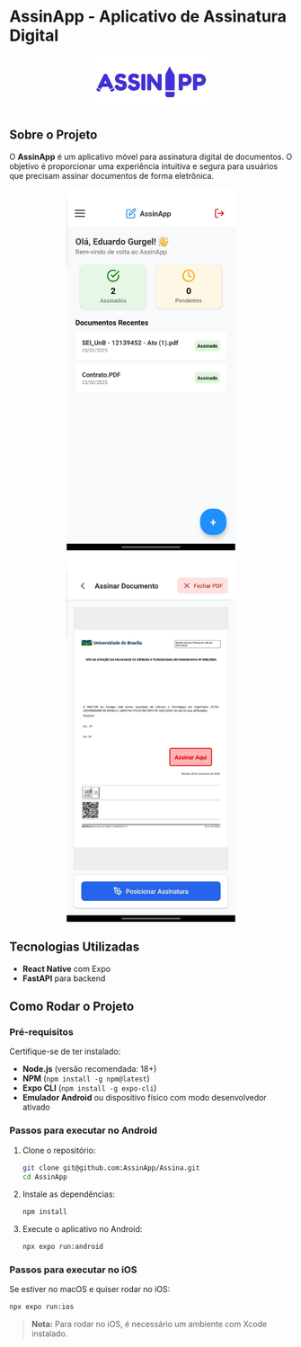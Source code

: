 # AssinApp - Aplicativo de Assinatura Digital

<p align="center">
  <img src="./src/assets/images/splash.png" alt="Logo do AssinApp" width="200" />
</p>

## Sobre o Projeto

O **AssinApp** é um aplicativo móvel para assinatura digital de documentos. O objetivo é proporcionar uma experiência intuitiva e segura para usuários que precisam assinar documentos de forma eletrônica.

<p align="center">
  <img src="./assets/Homepage.jpeg" alt="Imagem Homepage" width="300" />
</p>

<p align="center">
  <img src="./assets/assinatura.jpeg" alt="Imagem Assinatura" width="300" />
</p>


## Tecnologias Utilizadas

- **React Native** com Expo
- **FastAPI** para backend


## Como Rodar o Projeto

### Pré-requisitos

Certifique-se de ter instalado:

- **Node.js** (versão recomendada: 18+)
- **NPM** (`npm install -g npm@latest`)
- **Expo CLI** (`npm install -g expo-cli`)
- **Emulador Android** ou dispositivo físico com modo desenvolvedor ativado

### Passos para executar no Android

1. Clone o repositório:
   ```sh
   git clone git@github.com:AssinApp/Assina.git
   cd AssinApp
   ```
2. Instale as dependências:
   ```sh
   npm install
   ```
3. Execute o aplicativo no Android:
   ```sh
   npx expo run:android
   ```

### Passos para executar no iOS

Se estiver no macOS e quiser rodar no iOS:
   ```sh
   npx expo run:ios
   ```
> **Nota:** Para rodar no iOS, é necessário um ambiente com Xcode instalado.
